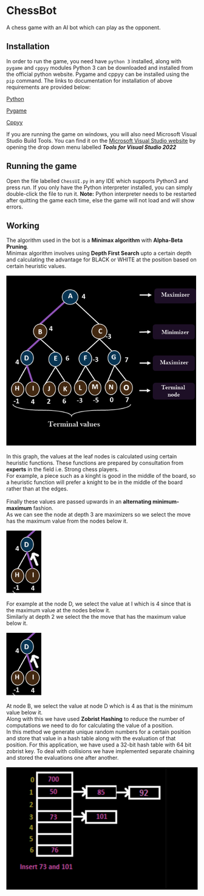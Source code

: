 # ChessBot
A chess game with an AI bot which can play as the opponent.

## Installation
In order to run the game, you need have `python 3` installed, along with `pygame` and `cppyy` modules
Python 3 can be downloaded and installed from the official python website. Pygame and cppyy can be installed using the `pip` command. 
The links to documentation for installation of above requirements are provided below:

[Python](https://wiki.python.org/moin/BeginnersGuide)

[Pygame](https://www.pygame.org/wiki/GettingStarted)

[Cppyy](https://cppyy.readthedocs.io/en/latest/installation.html)

If you are running the game on windows, you will also need Microsoft Visual Studio Build Tools. You can find it on the [Microsoft Visual Studio website](https://visualstudio.microsoft.com/downloads/) by opening the drop down menu labelled ***Tools for Visual Studio 2022***

## Running the game
Open the file labelled `ChessUI.py` in any IDE which supports Python3 and press _run_. If you only have the Python interpreter installed, you can simply double-click the file to run it. 
**Note:** Python interpreter needs to be restarted after quitting the game each time, else the game will not load and will show errors.<br>
## Working

The algorithm used in the bot is a **Minimax algorithm** with **Alpha-Beta Pruning**.<br>
Minimax algorithm involves using **Depth First Search** upto a certain depth and calculating the advantage for BLACK or WHITE at the position based on certain heuristic values.<br>
<br>
![plot](Assets/minimax.png)
<br>
<br>
In this graph, the values at the leaf nodes is calculated using certain heuristic functions.
These functions are prepared by consultation from **experts** in the field i.e. Strong chess players.
<br>
For example, a piece such as a kinght is good in the middle of the board, so a heuristic function will prefer a knight to be in the middle of the board rather than at the edges.
<br>
<br>
Finally these values are passed upwards in an **alternating minimum-maximum** fashion.
<br>
As we can see the node at depth 3 are maximizers so we select the move has the maximum value from the nodes below it.
<br>
<br>
![plot](Assets/minimax1.png)
<br>
<br>
For example at the node D, we select the value at I which is 4 since that is the maximum value at the nodes below it.
<br>
Similarly at depth 2 we select the the move that has the maximum value below it. 
<br>
<br>
![plot](Assets/minimax1.png)
<br>
<br>
At node B, we select the value at node D which is 4 as that is the minimum value below it.
<br>
Along with this we have used **Zobrist Hashing** to reduce the number of computations we need to do for calculating the value of a position.
<br>
In this method we generate unique random numbers for a certain position and store that value in a hash table along with the evaluation of that position.
For this application, we have used a 32-bit hash table with 64 bit zobrist key. To deal with collisions we have implemented separate chaining and stored the evaluations one after another.
<br>
<br>
![plot](Assets/Zobrist.png)
